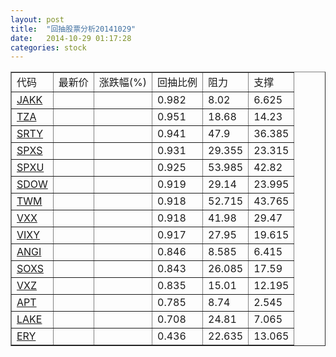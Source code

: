 ```yaml
---
layout: post
title:  "回抽股票分析20141029"
date:   2014-10-29 01:17:28
categories: stock
---
```

<script type="text/javascript">
var stockList = []
stockList.push('gb_jakk');
stockList.push('gb_tza');
stockList.push('gb_srty');
stockList.push('gb_spxs');
stockList.push('gb_spxu');
stockList.push('gb_sdow');
stockList.push('gb_twm');
stockList.push('gb_vxx');
stockList.push('gb_vixy');
stockList.push('gb_angi');
stockList.push('gb_soxs');
stockList.push('gb_vxz');
stockList.push('gb_apt');
stockList.push('gb_lake');
stockList.push('gb_ery');
</script>
<table border="1">
 <tr>
 <td>代码</td>
 <td>最新价</td>
 <td>涨跌幅(%)</td>
 <td>回抽比例</td>
 <td>阻力</td>
 <td>支撑</td>
</tr>
  <tr id="jakk">
  <td><a href="http://stock.finance.sina.com.cn/usstock/quotes/JAKK.html" target="_blank">JAKK</a></td><td></td><td></td><td>0.982</td><td>8.02</td><td>6.625</td></tr>
  <tr id="tza">
  <td><a href="http://stock.finance.sina.com.cn/usstock/quotes/TZA.html" target="_blank">TZA</a></td><td></td><td></td><td>0.951</td><td>18.68</td><td>14.23</td></tr>
  <tr id="srty">
  <td><a href="http://stock.finance.sina.com.cn/usstock/quotes/SRTY.html" target="_blank">SRTY</a></td><td></td><td></td><td>0.941</td><td>47.9</td><td>36.385</td></tr>
  <tr id="spxs">
  <td><a href="http://stock.finance.sina.com.cn/usstock/quotes/SPXS.html" target="_blank">SPXS</a></td><td></td><td></td><td>0.931</td><td>29.355</td><td>23.315</td></tr>
  <tr id="spxu">
  <td><a href="http://stock.finance.sina.com.cn/usstock/quotes/SPXU.html" target="_blank">SPXU</a></td><td></td><td></td><td>0.925</td><td>53.985</td><td>42.82</td></tr>
  <tr id="sdow">
  <td><a href="http://stock.finance.sina.com.cn/usstock/quotes/SDOW.html" target="_blank">SDOW</a></td><td></td><td></td><td>0.919</td><td>29.14</td><td>23.995</td></tr>
  <tr id="twm">
  <td><a href="http://stock.finance.sina.com.cn/usstock/quotes/TWM.html" target="_blank">TWM</a></td><td></td><td></td><td>0.918</td><td>52.715</td><td>43.765</td></tr>
  <tr id="vxx">
  <td><a href="http://stock.finance.sina.com.cn/usstock/quotes/VXX.html" target="_blank">VXX</a></td><td></td><td></td><td>0.918</td><td>41.98</td><td>29.47</td></tr>
  <tr id="vixy">
  <td><a href="http://stock.finance.sina.com.cn/usstock/quotes/VIXY.html" target="_blank">VIXY</a></td><td></td><td></td><td>0.917</td><td>27.95</td><td>19.615</td></tr>
  <tr id="angi">
  <td><a href="http://stock.finance.sina.com.cn/usstock/quotes/ANGI.html" target="_blank">ANGI</a></td><td></td><td></td><td>0.846</td><td>8.585</td><td>6.415</td></tr>
  <tr id="soxs">
  <td><a href="http://stock.finance.sina.com.cn/usstock/quotes/SOXS.html" target="_blank">SOXS</a></td><td></td><td></td><td>0.843</td><td>26.085</td><td>17.59</td></tr>
  <tr id="vxz">
  <td><a href="http://stock.finance.sina.com.cn/usstock/quotes/VXZ.html" target="_blank">VXZ</a></td><td></td><td></td><td>0.835</td><td>15.01</td><td>12.195</td></tr>
  <tr id="apt">
  <td><a href="http://stock.finance.sina.com.cn/usstock/quotes/APT.html" target="_blank">APT</a></td><td></td><td></td><td>0.785</td><td>8.74</td><td>2.545</td></tr>
  <tr id="lake">
  <td><a href="http://stock.finance.sina.com.cn/usstock/quotes/LAKE.html" target="_blank">LAKE</a></td><td></td><td></td><td>0.708</td><td>24.81</td><td>7.065</td></tr>
  <tr id="ery">
  <td><a href="http://stock.finance.sina.com.cn/usstock/quotes/ERY.html" target="_blank">ERY</a></td><td></td><td></td><td>0.436</td><td>22.635</td><td>13.065</td></tr>
</table>
